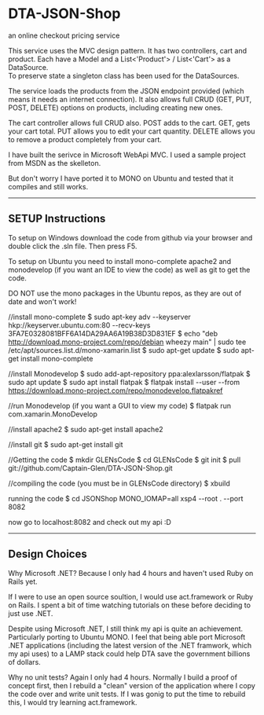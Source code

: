 <h1>DTA-JSON-Shop</h1>
an online checkout pricing service

This service uses the MVC design pattern.  It has two controllers, cart and 
product.  Each have a Model and a List<'Product'> / List<'Cart'> as a DataSource.  
To preserve state a singleton class has been used for the DataSources.

The service loads the products from the JSON endpoint provided (which means it 
needs an internet connection).  It also allows full CRUD (GET, PUT, POST, DELETE) options on products, including 
creating new ones.

The cart controller allows full CRUD also.  POST adds to the cart.  GET, gets 
your cart total.  PUT allows you to edit your cart quantity.  DELETE allows 
you to remove a product completely from your cart.

I have built the serivce in Microsoft WebApi MVC.  I used a sample project 
from MSDN as the skelleton.

But don't worry I have ported it to MONO on Ubuntu and tested that it 
compiles and still works.

------------------------------------------------------------------------------
SETUP Instructions
------------------------------------------------------------------------------

To setup on Windows download the code from github via your browser and double 
click the .sln file.  Then press F5.

To setup on Ubuntu you need to install mono-complete apache2 and monodevelop (if 
you want an IDE to view the code) as well as git to get the code. 

DO NOT use the mono packages in the Ubuntu repos, as they are out of date and 
won't work!

//install mono-complete
$ sudo apt-key adv --keyserver hkp://keyserver.ubuntu.com:80 --recv-keys 3FA7E0328081BFF6A14DA29AA6A19B38D3D831EF
$ echo "deb http://download.mono-project.com/repo/debian wheezy main" | sudo tee /etc/apt/sources.list.d/mono-xamarin.list
$ sudo apt-get update
$ sudo apt-get install mono-complete

//install Monodevelop
$ sudo add-apt-repository ppa:alexlarsson/flatpak
$ sudo apt update
$ sudo apt install flatpak
$ flatpak install --user --from https://download.mono-project.com/repo/monodevelop.flatpakref

//run Monodevelop (if you want a GUI to view my code)
$ flatpak run com.xamarin.MonoDevelop

//install apache2
$ sudo apt-get install apache2

//install git
$ sudo apt-get install git

//Getting the code
$ mkdir GLENsCode
$ cd GLENsCode
$ git init
$ pull git://github.com/Captain-Glen/DTA-JSON-Shop.git

//compiling the code (you must be in GLENsCode directory)
$ xbuild

running the code
$ cd JSONShop
MONO_IOMAP=all xsp4 --root . --port 8082

now go to localhost:8082 and check out my api :D

------------------------------------------------------------------------------
Design Choices
------------------------------------------------------------------------------
 
Why Microsoft .NET?
Because I only had 4 hours and haven't used Ruby on Rails yet.

If I were to use an open source soultion, I would use act.framework or Ruby 
on Rails.  I spent a bit of time watching tutorials on these before deciding 
to just use .NET.

Despite using Microsoft .NET, I still think my api is quite an achievement.
Particularly porting to Ubuntu MONO.  I feel that being able port Microsoft 
.NET applications (including the latest version of the .NET framwork, which my
api uses) to a LAMP stack could help DTA save the government billions of 
dollars.

Why no unit tests?
Again I only had 4 hours.  Normally I build a proof of concept first, then I 
rebuild a "clean" version of the application where I copy the code over and 
write unit tests.  If I was gonig to put the time to rebuild this, I would try 
learning act.framework.
